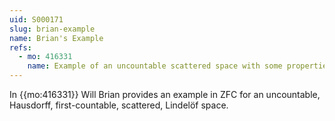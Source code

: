 ```yaml
---
uid: S000171
slug: brian-example
name: Brian's Example
refs:
  - mo: 416331
    name: Example of an uncountable scattered space with some properties
---
```


In {{mo:416331}} Will Brian provides an example in ZFC for an uncountable, Hausdorff,
first-countable, scattered, Lindelöf space.
